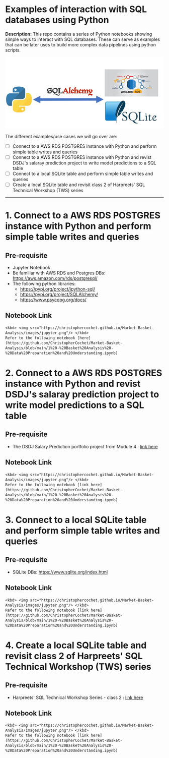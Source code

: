 # Examples of interaction with SQL databases using Python

**Description:** This repo contains a series of Python notebooks showing simple ways to interact with SQL databases. These can serve as examples that can be later uses to build more complex data pipelines using python scripts.  

<kbd> <img src="img/sql-connection-overview.JPG?raw=true"/> </kbd>

The different examples/use cases we will go over are:
  - [ ] Connect to a AWS RDS POSTGRES instance with Python and perform simple table writes and queries
  - [ ] Connect to a AWS RDS POSTGRES instance with Python and revist DSDJ's salaray prediction project to write model predictions to a SQL table 
  - [ ] Connect to a local SQLite table and perform simple table writes and queries
  - [ ] Create a local SQLite table and revisit class 2 of Harpreets' SQL Technical Workshop (TWS) series 

---

# 1. Connect to a AWS RDS POSTGRES instance with Python and perform simple table writes and queries

  ## Pre-requisite
  * Jupyter Notebook
  * Be familiar with AWS RDS and Postgres DBs: https://aws.amazon.com/rds/postgresql/
  * The following python libraries:
    * https://pypi.org/project/ipython-sql/
    * https://pypi.org/project/SQLAlchemy/
    * https://www.psycopg.org/docs/

  ## Notebook Link

    <kbd> <img src="https://christophercochet.github.io/Market-Basket-Analysis/images/jupyter.png"/> </kbd>
    Refer to the following notebook [here](https://github.com/ChristopherCochet/Market-Basket-Analysis/blob/main/1%20-%20Basket%20Analysis%20-%20Data%20Preparation%20and%20Understanding.ipynb)

# 2. Connect to a AWS RDS POSTGRES instance with Python and revist DSDJ's salaray prediction project to write model predictions to a SQL table 

  ## Pre-requisite
  * The DSDJ Salary Prediction portfolio project from Module 4 : [link here](https://www.datasciencedreamjob.com/products/data-science-dream-job-full-course/categories/969481/posts/3215992) 

  ## Notebook Link

    <kbd> <img src="https://christophercochet.github.io/Market-Basket-Analysis/images/jupyter.png"/> </kbd>
    Refer to the following notebook [link here](https://github.com/ChristopherCochet/Market-Basket-Analysis/blob/main/1%20-%20Basket%20Analysis%20-%20Data%20Preparation%20and%20Understanding.ipynb)

# 3. Connect to a local SQLite table and perform simple table writes and queries

  ## Pre-requisite
  * SQLite DBs: https://www.sqlite.org/index.html

  ## Notebook Link

    <kbd> <img src="https://christophercochet.github.io/Market-Basket-Analysis/images/jupyter.png"/> </kbd>
    Refer to the following notebook [link here](https://github.com/ChristopherCochet/Market-Basket-Analysis/blob/main/1%20-%20Basket%20Analysis%20-%20Data%20Preparation%20and%20Understanding.ipynb)

# 4. Create a local SQLite table and revisit class 2 of Harpreets' SQL Technical Workshop (TWS) series

  ## Pre-requisite
  * Harpreets' SQL Technical Workshop Series - class 2 : [link here](https://www.datasciencedreamjob.com/products/data-science-dream-job-full-course/categories/4832772/posts/16453783) 

  ## Notebook Link

    <kbd> <img src="https://christophercochet.github.io/Market-Basket-Analysis/images/jupyter.png"/> </kbd>
    Refer to the following notebook [link here](https://github.com/ChristopherCochet/Market-Basket-Analysis/blob/main/1%20-%20Basket%20Analysis%20-%20Data%20Preparation%20and%20Understanding.ipynb)